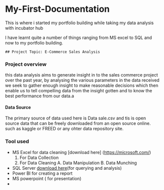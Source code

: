# My-First-Documentation

This is where i started my portfolio building while taking my data analysis with incubator hub


  I have learnt quite a number of things ranging from MS excel to SQL and now to my portfolio building.

    ## Project Topic: E-Commerce Sales Analysis

  ### Project overview
  this data analysis aims to generate insight in to the sales commerce project over the past year, by analysing the various parameters in the data received we seek to gather enough insight to make reasonable decisions which then enable us to tell compelling data from the insight gotten and to know the best performance from our data.a

#### Data Source
The primary source of data used here is Data sale.csv and tis is open source data that can be freely downloaded from an open source online. such as kaggle or FREED or any ohter data repository site.

### Tool used
  * MS Excel for data cleaning [download here] (https://microsoft.com/)
     1. For Data Collection
     2. For Data Cleaning
        A. Data Manipulation
        B. Data Munching
  * SQL Server [download here](https://www.microsoft.com/en-us/sql-server/sql-server-downloads)(for querying and analysis)
  * Power BI for creating a report
  * MS powerpoint ( for presentation)
  * 



